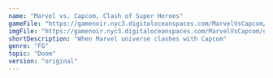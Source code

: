 ```yaml
---
name: "Marvel vs. Capcom, Clash of Super Heroes"
gameFile: "https://gamenoir.nyc3.digitaloceanspaces.com/MarvelVsCapcom/mvsc.zip"
imgFile: "https://gamenoir.nyc3.digitaloceanspaces.com/MarvelVsCapcom/original.webp"
shortDescription: "When Marvel universe clashes with Capcom"
genre: "FG"
topic: "Doom"
version: "original"
---
```

